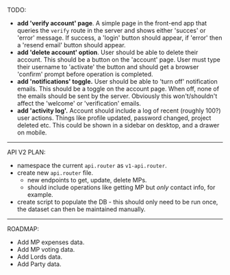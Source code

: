 TODO:

- **add 'verify account' page**. A simple page in the front-end app that queries the `verify` route in the server and shows either 'succes' or 'error' message. If success, a 'login' button should appear, if 'error' then a 'resend email' button should appear.
- **add 'delete account' option**. User should be able to delete their account. This should be a button on the 'account' page. User must type their username to 'activate' the button and should get a browser 'confirm' prompt before operation is completed.
- **add 'notifications' toggle.** User should be able to 'turn off' notification emails. This should be a toggle on the account page. When off, none of the emails should be sent by the server. Obviously this won't/shouldn't affect the 'welcome' or 'verification' emails.
- **add 'activity log'.** Account should include a log of recent (roughly 100?) user actions. Things like profile updated, password changed, project deleted etc. This could be shown in a sidebar on desktop, and a drawer on mobile.

---

API V2 PLAN:

- namespace the current `api.router` as `v1-api.router`.
- create new `api.router` file.
  - new endpoints to get, update, delete MPs.
  - should include operations like getting MP but *only* contact info, for example.
- create script to populate the DB - this should only need to be run once, the dataset can then be maintained manually.

---

ROADMAP:

- Add MP expenses data.
- Add MP voting data.
- Add Lords data.
- Add Party data.